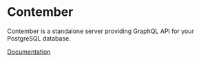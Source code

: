 # Contember

Contember is a standalone server providing GraphQL API for your PostgreSQL database.

[Documentation](https://www.contember.com/docs/intro/getting-started/)
